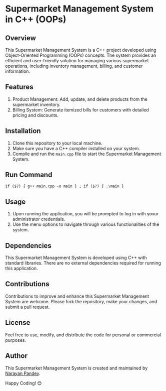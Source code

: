 # Supermarket Management System in C++ (OOPs)

## Overview
This Supermarket Management System is a C++ project developed using Object-Oriented Programming (OOPs) concepts. The system provides an efficient and user-friendly solution for managing various supermarket operations, including inventory management, billing, and customer information.

## Features
1. Product Management: Add, update, and delete products from the supermarket inventory.
2. Billing System: Generate itemized bills for customers with detailed pricing and discounts.

## Installation
1. Clone this repository to your local machine.
2. Make sure you have a C++ compiler installed on your system.
3. Compile and run the `main.cpp` file to start the Supermarket Management System.

## Run Command
```
if ($?) { g++ main.cpp -o main } ; if ($?) { .\main }
```

## Usage
1. Upon running the application, you will be prompted to log in with yoxur administrator credentials.
2. Use the menu options to navigate through various functionalities of the system.

## Dependencies
This Supermarket Management System is developed using C++ with standard libraries. There are no external dependencies required for running this application.

## Contributions
Contributions to improve and enhance this Supermarket Management System are welcome. Please fork the repository, make your changes, and submit a pull request.

## License
Feel free to use, modify, and distribute the code for personal or commercial purposes.

## Author
This Supermarket Management System is created and maintained by [Narayan Pandey](https://github.com/Thelooper9818).


Happy Coding! 😊
